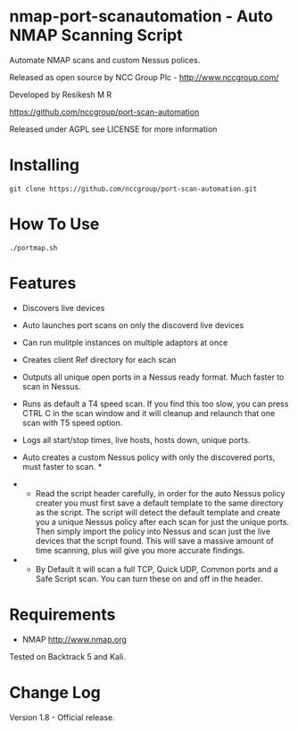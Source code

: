  
nmap-port-scanautomation - Auto NMAP Scanning Script
============================================

Automate NMAP scans and custom Nessus polices.

Released as open source by NCC Group Plc - http://www.nccgroup.com/

Developed by Resikesh M R

https://github.com/nccgroup/port-scan-automation

Released under AGPL see LICENSE for more information

Installing  
=======================
    git clone https://github.com/nccgroup/port-scan-automation.git


How To Use	
=======================
    ./portmap.sh


Features	
=======================

* Discovers live devices
* Auto launches port scans on only the discoverd live devices
* Can run mulitple instances on multiple adaptors at once
* Creates client Ref directory for each scan
* Outputs all unique open ports in a Nessus ready format. Much faster to scan in Nessus.
* Runs as default a T4 speed scan. If you find this too slow, you can press CTRL C in the scan window and it will cleanup and relaunch that one scan with T5 speed option.
* Logs all start/stop times, live hosts, hosts down, unique ports.
* Auto creates a custom Nessus policy with only the discovered ports, must faster to scan. *

* * Read the script header carefully, in order for the auto Nessus policy creater you must first save a default template to the same directory as the script. The script will detect the default template and create you a unique Nessus policy after each scan for just the unique ports. Then simply import the policy into Nessus and scan just the live devices that the  script found. This will save a massive amount of time scanning, plus will give you more accurate findings.

* * By Default it will scan a full TCP, Quick UDP, Common ports and a Safe Script scan. You can turn these on and off in the header. 

Requirements   
=======================
* NMAP http://www.nmap.org

Tested on Backtrack 5 and Kali.




Change Log
=======================

Version 1.8 - Official release.
